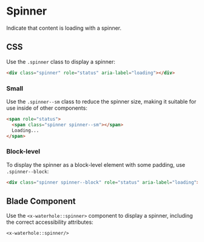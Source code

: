 # Spinner

Indicate that content is loading with a spinner.

## CSS

Use the `.spinner` class to display a spinner:

```html render
<div class="spinner" role="status" aria-label="loading"></div>
```

### Small

Use the `.spinner--sm` class to reduce the spinner size, making it suitable for use inside of other components:

```html render
<span role="status">
  <span class="spinner spinner--sm"></span>
  Loading...
</span>
```

### Block-level

To display the spinner as a block-level element with some padding, use `.spinner--block`:

```html render
<div class="spinner spinner--block" role="status" aria-label="loading"></div>
```

## Blade Component

Use the `<x-waterhole::spinner>` component to display a spinner, including the correct accessibility attributes:

```blade render
<x-waterhole::spinner/>
```
